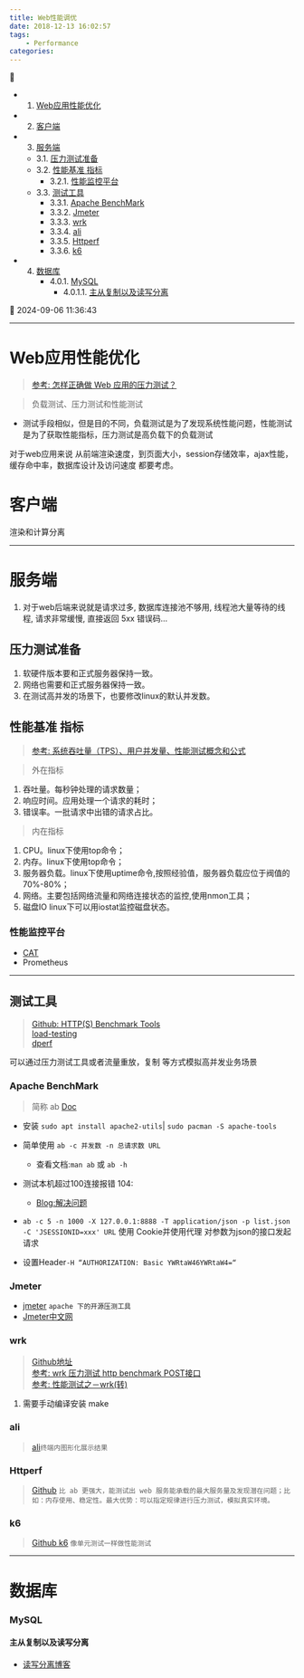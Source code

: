 ```yaml
---
title: Web性能调优
date: 2018-12-13 16:02:57
tags: 
    - Performance
categories: 
---
```


💠

- 1. [Web应用性能优化](#web应用性能优化)
- 2. [客户端](#客户端)
- 3. [服务端](#服务端)
    - 3.1. [压力测试准备](#压力测试准备)
    - 3.2. [性能基准 指标](#性能基准-指标)
        - 3.2.1. [性能监控平台](#性能监控平台)
    - 3.3. [测试工具](#测试工具)
        - 3.3.1. [Apache BenchMark](#apache-benchmark)
        - 3.3.2. [Jmeter](#jmeter)
        - 3.3.3. [wrk](#wrk)
        - 3.3.4. [ali](#ali)
        - 3.3.5. [Httperf](#httperf)
        - 3.3.6. [k6](#k6)
- 4. [数据库](#数据库)
        - 4.0.1. [MySQL](#mysql)
            - 4.0.1.1. [主从复制以及读写分离](#主从复制以及读写分离)

💠 2024-09-06 11:36:43
****************************************
# Web应用性能优化

> [参考: 怎样正确做 Web 应用的压力测试？](https://www.zhihu.com/question/19867883)  

> 负载测试、压力测试和性能测试
- 测试手段相似，但是目的不同，负载测试是为了发现系统性能问题，性能测试是为了获取性能指标，压力测试是高负载下的负载测试

对于web应用来说 从前端渲染速度，到页面大小，session存储效率，ajax性能，缓存命中率，数据库设计及访问速度 都要考虑。

# 客户端

渲染和计算分离

************************

# 服务端
1. 对于web后端来说就是请求过多, 数据库连接池不够用, 线程池大量等待的线程, 请求非常缓慢, 直接返回 5xx 错误码...

## 压力测试准备

1. 软硬件版本要和正式服务器保持一致。
2. 网络也需要和正式服务器保持一致。
3. 在测试高并发的场景下，也要修改linux的默认并发数。

## 性能基准 指标
> [参考: 系统吞吐量（TPS）、用户并发量、性能测试概念和公式](http://www.cnblogs.com/freeton/archive/2013/05/31/3109815.html)

> 外在指标
1.  吞吐量。每秒钟处理的请求数量；
2.  响应时间。应用处理一个请求的耗时；
3.  错误率。一批请求中出错的请求占比。

> 内在指标
1.  CPU。linux下使用top命令；
2.  内存。linux下使用top命令；
3.  服务器负载。linux下使用uptime命令,按照经验值，服务器负载应位于阀值的70%-80%；
4.  网络。主要包括网络流量和网络连接状态的监控,使用nmon工具；
5.  磁盘IO linux下可以用iostat监控磁盘状态。

### 性能监控平台
- [CAT](https://github.com/dianping/cat)
- Prometheus

************************

## 测试工具
> [Github: HTTP(S) Benchmark Tools](https://github.com/denji/awesome-http-benchmark)  
> [load-testing](https://github.com/topics/load-testing)  
> [dperf](https://github.com/baidu/dperf)  

可以通过压力测试工具或者流量重放，复制 等方式模拟高并发业务场景

### Apache BenchMark
> 简称 ab [Doc](https://httpd.apache.org/docs/2.4/programs/ab.html) 

- 安装 `sudo apt install apache2-utils`| `sudo pacman -S apache-tools`
- 简单使用 `ab -c 并发数 -n 总请求数 URL`
    - 查看文档:`man ab` 或 `ab -h`

- 测试本机超过100连接报错 104: 
    - [Blog:解决问题](http://www.cnblogs.com/archoncap/p/5883723.html)

- `ab -c 5 -n 1000 -X 127.0.0.1:8888 -T application/json -p list.json -C 'JSESSIONID=xxx' URL` 使用 Cookie并使用代理 对参数为json的接口发起请求
- 设置Header`-H “AUTHORIZATION: Basic YWRtaW46YWRtaW4=“`

### Jmeter
- [jmeter](http://jmeter.apache.org/download_jmeter.cgi) `apache 下的开源压测工具`
- [Jmeter中文网](http://www.jmeter.com.cn/)

### wrk
> [Github地址](https://github.com/wg/wrk)  
> [参考:  wrk 压力测试 http benchmark POST接口](http://www.cnblogs.com/felixzh/p/8400729.html)  
> [参考: 性能测试之－wrk(转)](http://www.cnblogs.com/rainy-shurun/p/5867946.html)  

1. 需要手动编译安装 make

### ali
> [ali](https://github.com/nakabonne/ali)`终端内图形化展示结果`

### Httperf
> [Github](https://github.com/httperf/httperf) `比 ab 更强大，能测试出 web 服务能承载的最大服务量及发现潜在问题；比如：内存使用、稳定性。最大优势：可以指定规律进行压力测试，模拟真实环境。`

### k6
> [Github k6](https://github.com/grafana/k6) `像单元测试一样做性能测试` 

************************

# 数据库

### MySQL
#### 主从复制以及读写分离
- [读写分离博客](http://www.cnblogs.com/luckcs/articles/2543607.html)
